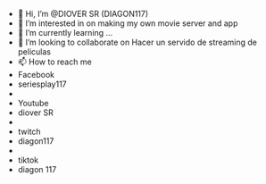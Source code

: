 - 👋 Hi, I’m @DIOVER SR (DIAGON117)
- 👀 I’m interested in 
on making my own movie server and app
- 🌱 I’m currently learning ...
- 💞️ I’m looking to collaborate on Hacer un servido de streaming de peliculas
- 📫 How to reach me
- Facebook
- seriesplay117
-
- Youtube
- diover SR
-
- twitch
- diagon117
-
- tiktok
- diagon 117

<!---
DIAGON117DRSO/SERIESPLAY117 is a ✨ special ✨ repository because its `README.md` (this file) appears on your GitHub profile.
You can click the Preview link to take a look at your changes.
--->
